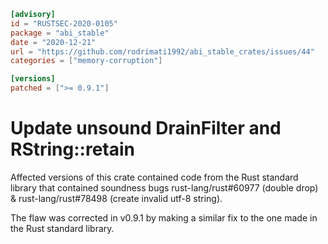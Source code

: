 ```toml
[advisory]
id = "RUSTSEC-2020-0105"
package = "abi_stable"
date = "2020-12-21"
url = "https://github.com/rodrimati1992/abi_stable_crates/issues/44"
categories = ["memory-corruption"]

[versions]
patched = [">= 0.9.1"]
```

# Update unsound DrainFilter and RString::retain

Affected versions of this crate contained code from the Rust standard library that contained soundness bugs rust-lang/rust#60977 (double drop) & rust-lang/rust#78498 (create invalid utf-8 string).

The flaw was corrected in v0.9.1 by making a similar fix to the one made in the Rust standard library.
